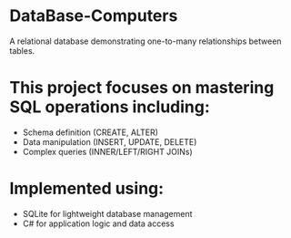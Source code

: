 # DataBase-Computers
A relational database demonstrating one-to-many relationships between tables. 
# This project focuses on mastering SQL operations including:
 - Schema definition (CREATE, ALTER)
 - Data manipulation (INSERT, UPDATE, DELETE)
 - Complex queries (INNER/LEFT/RIGHT JOINs)
# Implemented using:
 - SQLite for lightweight database management
 - C# for application logic and data access
